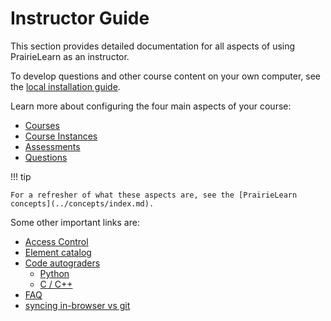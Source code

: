 # Instructor Guide

This section provides detailed documentation for all aspects of using PrairieLearn as an instructor.

To develop questions and other course content on your own computer, see the [local installation guide](../installing.md).

Learn more about configuring the four main aspects of your course:

- [Courses](../course/index.md)
- [Course Instances](../courseInstance.md)
- [Assessments](../assessment/index.md)
- [Questions](../question.md)

!!! tip

    For a refresher of what these aspects are, see the [PrairieLearn concepts](../concepts/index.md).

Some other important links are:

- [Access Control](../accessControl/index.md)
- [Element catalog](../elements.md)
- [Code autograders](../externalGrading.md)
  - [Python](../python-grader/index.md)
  - [C / C++](../c-grader/index.md)
- [FAQ](../faq.md)
- [syncing in-browser vs git](../sync.md)
